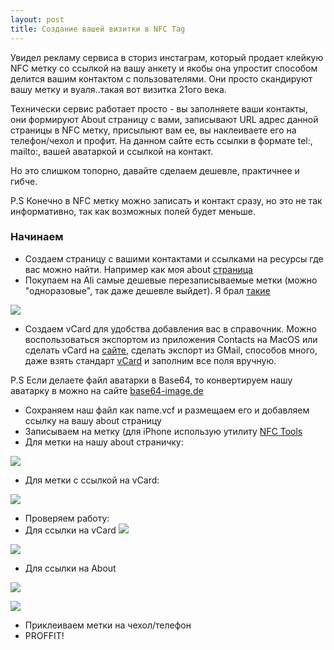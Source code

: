 ```yaml
---
layout: post
title: Создание вашей визитки в NFC Tag
---
```

Увидел рекламу сервиса в сториз инстаграм, который продает клейкую NFC метку со ссылкой на вашу анкету и якобы она упростит  способом делится вашим контактом с пользователями. Они просто скандируют вашу метку и вуаля..такая вот визитка 21ого века.

Технически сервис работает просто - вы заполняете ваши контакты, они формируют About страницу с вами, записывают URL адрес данной страницы в NFC метку, присылыют вам ее, вы наклеиваете его на телефон/чехол и профит. На данном сайте есть ссылки в формате tel:, mailto:, вашей аватаркой и ссылкой на контакт.

Но это слишком топорно, давайте сделаем дешевле, практичнее и гибче. 

P.S Конечно в NFC метку можно записать и контакт сразу, но это не так информативно, так как возможных полей будет меньше. 

### Начинаем
- Создаем страницу с вашими контактами и ссылками на ресурсы где вас можно найти. Например как моя about [страница](https://blog.tatarinovms.ru/about)
- Покупаем на Ali самые дешевые перезаписываемые метки (можно  "одноразовые", так даже дешевле выйдет). Я брал [такие](https://aliexpress.ru/item/4000481520248.html)

![](https://raw.githubusercontent.com/tatarinovms/tatarinovms.github.io/master/images/posts/vcard/vlenta.png)

- Создаем vCard для удобства добавления вас в справочник. Можно воспользоваться экспортом из приложения Contacts на MacOS или сделать vCard на [сайте](https://vcardmaker.com), сделать экспорт из GMail, способов много, даже взять стандарт [vCard](https://tools.ietf.org/pdf/rfc6350.pdf) и заполним все поля вручную.

P.S Если делаете файл аватарки в Base64, то конвертируем нашу аватарку в можно на сайте [base64-image.de](https://www.base64-image.de)
- Сохраняем наш файл как name.vcf и размещаем его и добавляем ссылку на вашу about страницу
- Записываем на метку (для iPhone использую утилиту [NFC Tools](https://apps.apple.com/us/app/nfc-tools/id1252962749)
- Для метки на нашу about страничку:

![](https://raw.githubusercontent.com/tatarinovms/tatarinovms.github.io/master/images/posts/vcard/write_about.png)

- Для метки c ссылкой на vCard:

![](https://raw.githubusercontent.com/tatarinovms/tatarinovms.github.io/master/images/posts/vcard/write_vcard.png)

- Проверяем работу:
- Для ссылки на vCard
![](https://raw.githubusercontent.com/tatarinovms/tatarinovms.github.io/master/images/posts/vcard/vcard_link.png)

![](https://raw.githubusercontent.com/tatarinovms/tatarinovms.github.io/master/images/posts/vcard/vcard_link_1.png)

- Для ссылки на About

![](https://raw.githubusercontent.com/tatarinovms/tatarinovms.github.io/master/images/posts/vcard/about_link.png)

![](https://raw.githubusercontent.com/tatarinovms/tatarinovms.github.io/master/images/posts/vcard/about_link_1.png)


- Приклеиваем метки на чехол/телефон
- PROFFIT!